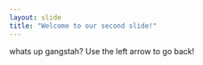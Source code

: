 ```yaml
---
layout: slide
title: "Welcome to our second slide!"
---
```

whats up gangstah?
Use the left arrow to go back!
